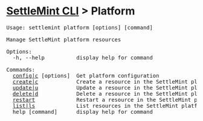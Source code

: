<h1 id="home"><a href="../settlemint.md">SettleMint CLI</a> > Platform</h1>

<pre>Usage: settlemint platform [options] [command]

Manage SettleMint platform resources

Options:
  -h, --help          display help for command

Commands:
  <a href="./platform/config.md">config|c</a> [options]  Get platform configuration
  <a href="./platform/create.md">create|c</a>            Create a resource in the SettleMint platform
  <a href="./platform/update.md">update|u</a>            Update a resource in the SettleMint platform
  <a href="./platform/delete.md">delete|d</a>            Delete a resource in the SettleMint platform
  <a href="./platform/restart.md">restart</a>             Restart a resource in the SettleMint platform
  <a href="./platform/list.md">list|ls</a>             List resources in the SettleMint platform
  help [command]      display help for command
</pre>

